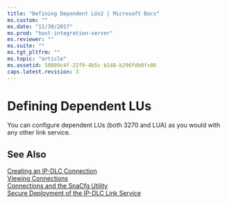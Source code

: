 ```yaml
---
title: "Defining Dependent LUs2 | Microsoft Docs"
ms.custom: ""
ms.date: "11/30/2017"
ms.prod: "host-integration-server"
ms.reviewer: ""
ms.suite: ""
ms.tgt_pltfrm: ""
ms.topic: "article"
ms.assetid: 50089c4f-22f9-4b5c-b148-b296fdb0fc06
caps.latest.revision: 3
---
```

# Defining Dependent LUs
You can configure dependent LUs (both 3270 and LUA) as you would with any other link service.  
  
## See Also  
 [Creating an IP-DLC Connection](../core/creating-an-ip-dlc-connection2.md)   
 [Viewing Connections](../core/viewing-connections2.md)   
 [Connections and the SnaCfg Utility](../core/connections-and-the-snacfg-utility2.md)   
 [Secure Deployment of the IP-DLC Link Service](../core/secure-deployment-of-the-ip-dlc-link-service1.md)